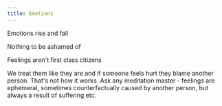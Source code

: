 ```yaml
---
title: Emotions
---
```


Emotions rise and fall

Nothing to be ashamed of


Feelings aren't first class citizens

We treat them like they are and if someone feels hurt they blame another person. That's not how it works. Ask any meditation master - feelings are ephemeral, sometimes counterfactually caused by another person, but always a result of suffering etc.
